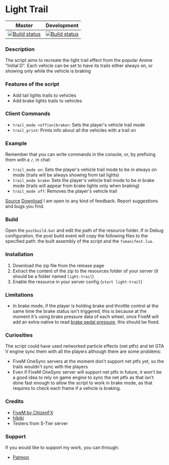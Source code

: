 # Light Trail
|Master|Development|
|:-:|:-:|
|[![Build status](https://ci.appveyor.com/api/projects/status/qialhqew9j0i9528/branch/master?svg=true)](https://ci.appveyor.com/project/carmineos/fivem-vstancer/branch/master) |[![Build status](https://ci.appveyor.com/api/projects/status/qialhqew9j0i9528/branch/development?svg=true)](https://ci.appveyor.com/project/carmineos/fivem-vstancer/branch/development)|

### Description
The script aims to recreate the light trail effect from the popular Anime "Initial D".
Each vehicle can be set to have its trails either always on, or showing only while the vehicle is braking 

### Features of the script
* Add tail lights trails to vehicles
* Add brake lights trails to vehicles

### Client Commands
* `trail_mode <off|on|brake>`: Sets the player's vehicle trail mode
* `trail_print`: Prints info about all the vehicles with a trail on

### Example
Remember that you can write commands in the console, or, by prefixing them with a `/`, in chat:
* `trail_mode on`: Sets the player's vehicle trail mode to be in always on mode (trails will be always showing from tail lights)
* `trail_mode brake`: Sets the player's vehicle trail mode to be in brake mode (trails will appear from brake lights only when braking)
* `trail_mode off`: Removes the player's vehicle trail

[Source](https://github.com/carmineos/fivem-light-trail)
[Download](https://github.com/carmineos/fivem-light-trail/releases)
I am open to any kind of feedback. Report suggestions and bugs you find.

### Build
Open the `postbuild.bat` and edit the path of the resource folder. If in Debug configuration, the post build event will copy the following files to the specified path: the built assembly of the script and the `fxmanifest.lua`.

### Installation
1. Download the zip file from the release page
2. Extract the content of the zip to the resources folder of your server (it should be a folder named `light-trail`)
3. Enable the resource in your server config (`start light-trail`)

### Limitations
* In brake mode, if the player is holding brake and throttle control at the same time the brake status isn't triggered, this is because at the moment it's using brake pressure data of each wheel, once FiveM will add an extra-native to read [brake pedal pressure](https://github.com/E66666666/GTAVManualTransmission/blob/master/Gears/Memory/VehicleExtensions.cpp#L144), this should be fixed.

### Curiosities
The script could have used networked particle effects (net ptfx) and let GTA V engine sync them with all the players although there are some problems:
* FiveM OneSync servers at the moment don't support net ptfx yet, so the trails wouldn't sync with the players
* Even if FiveM OneSync server will support net ptfx in future, it won't be a good idea to rely on game engine to sync the net ptfx as that isn't done fast enough to allow the script to work in brake mode, as that requires to check each frame if a vehicle is braking.

### Credits
* [FiveM by CitizenFX](https://github.com/citizenfx/fivem)
* [hibiki](https://github.com/themonthofjune)
* Testers from S-Tier server

### Support
If you would like to support my work, you can through:
* [Patreon](https://patreon.com/carmineos)